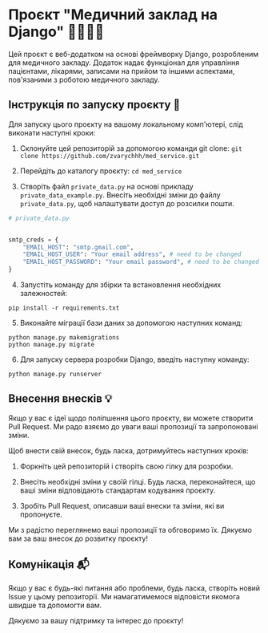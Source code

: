 # Проєкт "Медичний заклад на Django" 👨‍⚕️💉🏥

Цей проєкт є веб-додатком на основі фреймворку Django, розробленим для медичного закладу. Додаток надає функціонал для управління пацієнтами, лікарями, записами на прийом та іншими аспектами, пов'язаними з роботою медичного закладу.

## Інструкція по запуску проєкту 🚀

Для запуску цього проєкту на вашому локальному комп'ютері, слід виконати наступні кроки:

1. Склонуйте цей репозиторій за допомогою команди git clone:
    ```git clone https://github.com/zvarychhh/med_service.git```

2. Перейдіть до каталогу проєкту:
    ```cd med_service```
3. Створіть файл `private_data.py` на основі прикладу `private_data_example.py`. Внесіть необхідні зміни до файлу `private_data.py`, щоб налаштувати доступ до розсилки пошти.

```python
# private_data.py


smtp_creds = {
    "EMAIL_HOST": "smtp.gmail.com",
    "EMAIL_HOST_USER": "Your email address", # need to be changed
    "EMAIL_HOST_PASSWORD": "Your email password", # need to be changed
}


```

4. Запустіть команду для збірки та встановлення необхідних залежностей:

```
pip install -r requirements.txt
```

5.  Виконайте міграції бази даних за допомогою наступних команд:

```
python manage.py makemigrations
python manage.py migrate

```


6. Для запуску сервера розробки Django, введіть наступну команду:


```
python manage.py runserver

```


## Внесення внесків 💡

Якщо у вас є ідеї щодо поліпшення цього проєкту, ви можете створити Pull Request. Ми радо взяємо до уваги ваші пропозиції та запропоновані зміни.

Щоб внести свій внесок, будь ласка, дотримуйтесь наступних кроків:

1. Форкніть цей репозиторій і створіть свою гілку для розробки.

2. Внесіть необхідні зміни у своїй гілці. Будь ласка, переконайтеся, що ваші зміни відповідають стандартам кодування проєкту.

3. Зробіть Pull Request, описавши ваші внески та зміни, які ви пропонуєте.

Ми з радістю переглянемо ваші пропозиції та обговоримо їх. Дякуємо вам за ваш внесок до розвитку проєкту!

## Комунікація 📬

Якщо у вас є будь-які питання або проблеми, будь ласка, створіть новий Issue у цьому репозиторії. Ми намагатимемося відповісти якомога швидше та допомогти вам.

Дякуємо за вашу підтримку та інтерес до проєкту!
